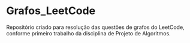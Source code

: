 # Grafos_LeetCode
Repositório criado para resolução das questões de grafos do LeetCode, conforme primeiro trabalho da disciplina de Projeto de Algoritmos.
